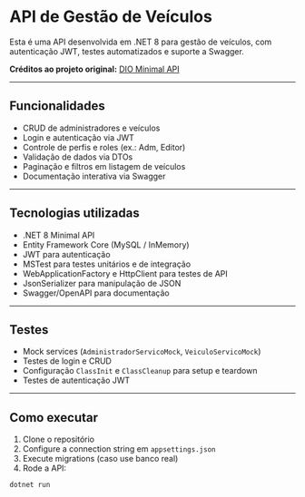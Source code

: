 # API de Gestão de Veículos

Esta é uma API desenvolvida em .NET 8 para gestão de veículos, com autenticação JWT, testes automatizados e suporte a Swagger.

**Créditos ao projeto original:** [DIO Minimal API](https://github.com/digitalinnovationone/minimal-api/tree/main/Api)

---

## Funcionalidades

- CRUD de administradores e veículos
- Login e autenticação via JWT
- Controle de perfis e roles (ex.: Adm, Editor)
- Validação de dados via DTOs
- Paginação e filtros em listagem de veículos
- Documentação interativa via Swagger

---

## Tecnologias utilizadas

- .NET 8 Minimal API
- Entity Framework Core (MySQL / InMemory)
- JWT para autenticação
- MSTest para testes unitários e de integração
- WebApplicationFactory e HttpClient para testes de API
- JsonSerializer para manipulação de JSON
- Swagger/OpenAPI para documentação

---

## Testes

- Mock services (`AdministradorServicoMock`, `VeiculoServicoMock`)
- Testes de login e CRUD
- Configuração `ClassInit` e `ClassCleanup` para setup e teardown
- Testes de autenticação JWT

---

## Como executar

1. Clone o repositório
2. Configure a connection string em `appsettings.json`
3. Execute migrations (caso use banco real)
4. Rode a API:  
```bash
dotnet run
